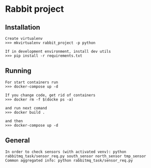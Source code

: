 Rabbit project
==============

Installation
------------
    Create virtualenv
    >>> mkvirtualenv rabbit_project -p python
    
    If in development environment, install dev utils
    >>> pip install -r requirements.txt
    
Running
------------
    
    For start containers run
    >>> docker-compose up -d
    
    If you change code, get rid of containers
    >>> docker rm -f $(docke ps -a)
      
    and run next comand
    >>> docker build .
    
    and then
    >>> docker-compose up -d

General
-------

    In order to check sensors (with activated venv): python rabbitmq_task/sensor_req.py south_sensor north_sensor tmp_sensor
    Common aggregated info: python rabbitmq_task/sensor_req.py